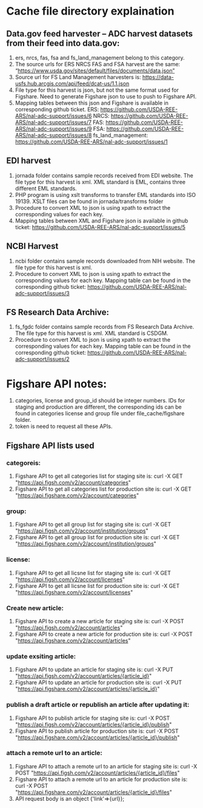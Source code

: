 # Cache file directory explaination

## Data.gov feed harvester – ADC harvest datasets from their feed into data.gov:
1. ers, nrcs, fas, fsa and fs_land_management belong to this category.
2. The source urls for ERS NRCS FAS and FSA harvest are the same: “https://www.usda.gov/sites/default/files/documents/data.json”
3. Source url for FS Land Management harvesters is: https://data-usfs.hub.arcgis.com/api/feed/dcat-us/1.1.json
4. File type for this harvest is json, but not the same format used for Figshare. Need to generate Figshare json to use to push to Figshare API.
5. Mapping tables between this json and Figshare is available in corresponding github ticket. 
ERS: https://github.com/USDA-REE-ARS/nal-adc-support/issues/6
NRCS: https://github.com/USDA-REE-ARS/nal-adc-support/issues/7
FAS: https://github.com/USDA-REE-ARS/nal-adc-support/issues/9
FSA: https://github.com/USDA-REE-ARS/nal-adc-support/issues/8
fs_land_management: https://github.com/USDA-REE-ARS/nal-adc-support/issues/1

## EDI harvest
1. jornada folder contains sample records received from EDI website. The file type for this harvest is xml. XML standard is EML, contains three different EML standards.
2. PHP program is using xslt transforms to transfer EML standards into ISO 19139. XSLT files can be found in jornada/transforms folder
3. Procedure to convert XML to json is using xpath to extract the corresponding values for each key. 
4. Mapping tables between XML and Figshare json is available in github ticket: https://github.com/USDA-REE-ARS/nal-adc-support/issues/5

## NCBI Harvest
1. ncbi folder contains sample records downloaded from NIH website. The file type for this harvest is xml.
2. Procedure to convert XML to json is using xpath to extract the corresponding values for each key. Mapping table can be found in the corresponding github ticket: https://github.com/USDA-REE-ARS/nal-adc-support/issues/3

## FS Research Data Archive:
1. fs_fgdc folder contains sample records from FS Research Data Archive. The file type for this harvest is xml. XML standard is CSDGM.
2. Procedure to convert XML to json is using xpath to extract the corresponding values for each key. Mapping table can be found in the corresponding github ticket: https://github.com/USDA-REE-ARS/nal-adc-support/issues/2

# Figshare API notes:

1. categories, license and group_id should be integer numbers. IDs for staging and production are different, the corresponding ids can be found in categories license and group file under file_cache/figshare folder.
2. token is need to request all these APIs.

## Figshare API lists used

### categoreis:
1. Figshare API to get all categories list for staging site is: curl -X GET "https://api.figsh.com/v2/account/categories"
2. Figshare API to get all categories list for production site is: curl -X GET "https://api.figshare.com/v2/account/categories"

### group:
1. Figshare API to get all group list for staging site is: curl -X GET "https://api.figsh.com/v2/account/institution/groups"
2. Figshare API to get all group list for production site is: curl -X GET "https://api.figshare.com/v2/account/institution/groups"


### license:
1. Figshare API to get all licsne list for staging site  is: curl -X GET "https://api.figsh.com/v2/account/licenses"
2. Figshare API to get all licsne list for production site  is: curl -X GET "https://api.figshare.com/v2/account/licenses"


### Create new article:
1. Figshare API to create a new article for staging site is: curl -X POST "https://api.figsh.com/v2/account/articles" 
2. Figshare API to create a new article for production site is: curl -X POST "https://api.figshare.com/v2/account/articles" 

### update exsiting article:
1. Figshare API to update an article for staging site is: curl -X PUT "https://api.figsh.com/v2/account/articles/{article_id}" 
2. Figshare API to update an article for production site is: curl -X PUT "https://api.figshare.com/v2/account/articles/{article_id}" 


### publish a draft article or republish an article after updating it:
1. Figshare API to publish article for staging site is: curl -X POST "https://api.figsh.com/v2/account/articles/{article_id}/publish"
2. Figshare API to publish article for production site is: curl -X POST "https://api.figshare.com/v2/account/articles/{article_id}/publish" 


### attach a remote url to an article:
1. Figshare API to attach a remote url to an article for staging site is: curl -X POST "https://api.figsh.com/v2/account/articles/{article_id}/files"
2. Figshare API to attach a remote url to an article for production site is: curl -X POST "https://api.figshare.com/v2/account/articles/{article_id}/files" 
3. API request body is an object {'link'=>{url}};
